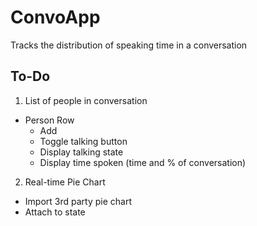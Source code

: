 # ConvoApp
Tracks the distribution of speaking time in a conversation

## To-Do
1. List of people in conversation
* Person Row
  * Add
  * Toggle talking button
  * Display talking state
  * Display time spoken (time and % of conversation)

2. Real-time Pie Chart
* Import 3rd party pie chart
* Attach to state
